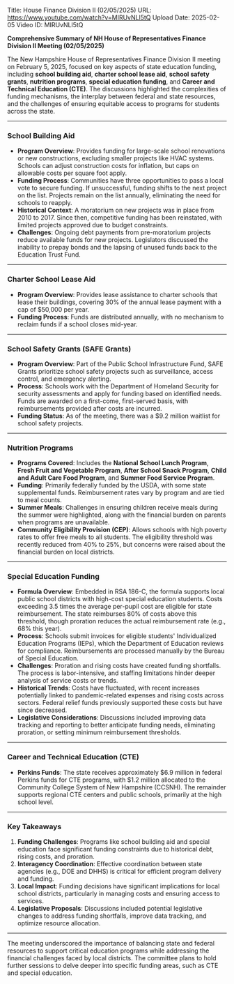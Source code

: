 Title: House Finance Division II (02/05/2025)
URL: https://www.youtube.com/watch?v=MIRUvNLl5tQ
Upload Date: 2025-02-05
Video ID: MIRUvNLl5tQ

**Comprehensive Summary of NH House of Representatives Finance Division II Meeting (02/05/2025)**

The New Hampshire House of Representatives Finance Division II meeting on February 5, 2025, focused on key aspects of state education funding, including **school building aid**, **charter school lease aid**, **school safety grants**, **nutrition programs**, **special education funding**, and **Career and Technical Education (CTE)**. The discussions highlighted the complexities of funding mechanisms, the interplay between federal and state resources, and the challenges of ensuring equitable access to programs for students across the state.

---

### **School Building Aid**
- **Program Overview**: Provides funding for large-scale school renovations or new constructions, excluding smaller projects like HVAC systems. Schools can adjust construction costs for inflation, but caps on allowable costs per square foot apply.
- **Funding Process**: Communities have three opportunities to pass a local vote to secure funding. If unsuccessful, funding shifts to the next project on the list. Projects remain on the list annually, eliminating the need for schools to reapply.
- **Historical Context**: A moratorium on new projects was in place from 2010 to 2017. Since then, competitive funding has been reinstated, with limited projects approved due to budget constraints.
- **Challenges**: Ongoing debt payments from pre-moratorium projects reduce available funds for new projects. Legislators discussed the inability to prepay bonds and the lapsing of unused funds back to the Education Trust Fund.

---

### **Charter School Lease Aid**
- **Program Overview**: Provides lease assistance to charter schools that lease their buildings, covering 30% of the annual lease payment with a cap of $50,000 per year.
- **Funding Process**: Funds are distributed annually, with no mechanism to reclaim funds if a school closes mid-year.

---

### **School Safety Grants (SAFE Grants)**
- **Program Overview**: Part of the Public School Infrastructure Fund, SAFE Grants prioritize school safety projects such as surveillance, access control, and emergency alerting.
- **Process**: Schools work with the Department of Homeland Security for security assessments and apply for funding based on identified needs. Funds are awarded on a first-come, first-served basis, with reimbursements provided after costs are incurred.
- **Funding Status**: As of the meeting, there was a $9.2 million waitlist for school safety projects.

---

### **Nutrition Programs**
- **Programs Covered**: Includes the **National School Lunch Program**, **Fresh Fruit and Vegetable Program**, **After School Snack Program**, **Child and Adult Care Food Program**, and **Summer Food Service Program**.
- **Funding**: Primarily federally funded by the USDA, with some state supplemental funds. Reimbursement rates vary by program and are tied to meal counts.
- **Summer Meals**: Challenges in ensuring children receive meals during the summer were highlighted, along with the financial burden on parents when programs are unavailable.
- **Community Eligibility Provision (CEP)**: Allows schools with high poverty rates to offer free meals to all students. The eligibility threshold was recently reduced from 40% to 25%, but concerns were raised about the financial burden on local districts.

---

### **Special Education Funding**
- **Formula Overview**: Embedded in RSA 186-C, the formula supports local public school districts with high-cost special education students. Costs exceeding 3.5 times the average per-pupil cost are eligible for state reimbursement. The state reimburses 80% of costs above this threshold, though proration reduces the actual reimbursement rate (e.g., 68% this year).
- **Process**: Schools submit invoices for eligible students' Individualized Education Programs (IEPs), which the Department of Education reviews for compliance. Reimbursements are processed manually by the Bureau of Special Education.
- **Challenges**: Proration and rising costs have created funding shortfalls. The process is labor-intensive, and staffing limitations hinder deeper analysis of service costs or trends.
- **Historical Trends**: Costs have fluctuated, with recent increases potentially linked to pandemic-related expenses and rising costs across sectors. Federal relief funds previously supported these costs but have since decreased.
- **Legislative Considerations**: Discussions included improving data tracking and reporting to better anticipate funding needs, eliminating proration, or setting minimum reimbursement thresholds.

---

### **Career and Technical Education (CTE)**
- **Perkins Funds**: The state receives approximately $6.9 million in federal Perkins funds for CTE programs, with $1.2 million allocated to the Community College System of New Hampshire (CCSNH). The remainder supports regional CTE centers and public schools, primarily at the high school level.

---

### **Key Takeaways**
1. **Funding Challenges**: Programs like school building aid and special education face significant funding constraints due to historical debt, rising costs, and proration.
2. **Interagency Coordination**: Effective coordination between state agencies (e.g., DOE and DHHS) is critical for efficient program delivery and funding.
3. **Local Impact**: Funding decisions have significant implications for local school districts, particularly in managing costs and ensuring access to services.
4. **Legislative Proposals**: Discussions included potential legislative changes to address funding shortfalls, improve data tracking, and optimize resource allocation.

---

The meeting underscored the importance of balancing state and federal resources to support critical education programs while addressing the financial challenges faced by local districts. The committee plans to hold further sessions to delve deeper into specific funding areas, such as CTE and special education.